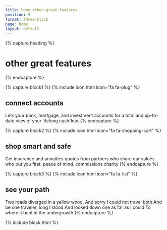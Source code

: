 ```yaml
---
title: home.other-great-features
position: 9
format: three-block
page: home
layout: default
---
```


{% capture heading %}
# other great features
{% endcapture %}

{% capture block1 %}
{% include icon.html icon="fa fa-plug" %}
## connect accounts 
Link your bank, mortgage, and investment accounts for a total and up-to-date view of your lifelong cashflow.
{% endcapture %}

{% capture block2 %}
{% include icon.html icon="fa fa-shopping-cart" %}
## shop smart and safe
Get insurance and annuities quotes from partners who share our values. who put you first. peace of mind. commissions charity
{% endcapture %}

{% capture block3 %}
{% include icon.html icon="fa fa-list" %}
## see your path
Two roads diverged in a yellow wood,
And sorry I could not travel both
And be one traveler, long I stood
And looked down one as far as I could
To where it bent in the undergrowth
{% endcapture %}

{% include block.html %}




